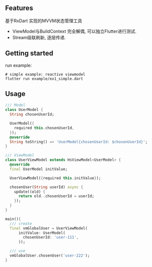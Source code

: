 ## Features

基于RxDart 实现的MVVM状态管理工具

- ViewModel与BuildContext 完全解偶, 可以独立Flutter进行测试.
- Stream级联刷新, 逐层传递.

## Getting started

run example:

```shell
# simple example: reactive viewmodel
flutter run example/ex1_simple.dart
```

## Usage

```dart
/// Model
class UserModel {
  String chosenUserId;

  UserModel({
    required this.chosenUserId,
  });
  @override
  String toString() => 'UserModel{chosenUserId: $chosenUserId}';
}

/// ViewModel
class UserViewModel extends HsViewModel<UserModel> {
  @override
  final UserModel initValue;

  UserViewModel({required this.initValue});

  chosenUser(String userId) async {
    update((old) {
      return old..chosenUserId = userId;
    });
  }
}

main(){
  /// create
  final vmGlobalUser = UserViewModel(
      initValue: UserModel(
        chosenUserId: 'user-111',
      ));

  /// use
  vmGlobalUser.chosenUser('user-222');
}
```

